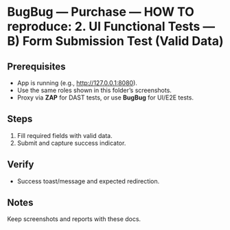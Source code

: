 ﻿# BugBug — Purchase — HOW TO reproduce: 2. UI Functional Tests — B) Form Submission Test (Valid Data)

## Prerequisites

- App is running (e.g., http://127.0.0.1:8080).
- Use the same roles shown in this folder’s screenshots.
- Proxy via **ZAP** for DAST tests, or use **BugBug** for UI/E2E tests.

## Steps

1. Fill required fields with valid data.
2. Submit and capture success indicator.

## Verify

- Success toast/message and expected redirection.

## Notes

Keep screenshots and reports with these docs.


